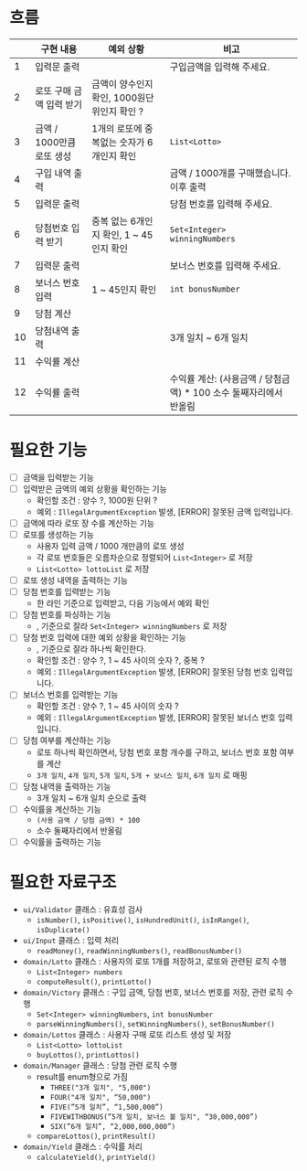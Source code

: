 # 흐름
|  | 구현 내용 | 예외 상황 | 비고                                        |
| --- | --- | --- |-------------------------------------------|
| 1 | 입력문 출력 |  | 구입금액을 입력해 주세요.                            |
| 2 | 로또 구매 금액 입력 받기 | 금액이 양수인지 확인, 1000원단위인지 확인 ? |                                           |
| 3 | 금액 / 1000만큼 로또 생성 | 1개의 로또에 중복없는 숫자가 6개인지 확인 | `List<Lotto>`                             |
| 4 | 구입 내역 출력 |  | 금액 / 1000개를 구매했습니다. 이후 출력                 |
| 5 | 입력문 출력 |  | 당첨 번호를 입력해 주세요.                           |
| 6 | 당첨번호 입력 받기 | 중복 없는 6개인지 확인, 1 ~ 45인지 확인 | `Set<Integer> winningNumbers`             |
| 7 | 입력문 출력 |  | 보너스 번호를 입력해 주세요.                          |
| 8 | 보너스 번호 입력 | 1 ~ 45인지 확인 | `int bonusNumber`                         |
| 9 | 당첨 계산 |  |                                           |
| 10 | 당첨내역 출력 |  | 3개 일치 ~ 6개 일치                             |
| 11 | 수익률 계산 |  |                                           |
| 12 | 수익률 출력 |  | 수익률 계산: (사용금액 / 당첨금액) * 100 소수 둘째자리에서 반올림 |


# 필요한 기능
- [ ]  금액을 입력받는 기능
- [ ]  입력받은 금액의 예외 상황을 확인하는 기능
    - 확인할 조건 : 양수 ?, 1000원 단위 ?
    - 예외 : `IllegalArgumentException` 발생, [ERROR] 잘못된 금액 입력입니다.
- [ ]  금액에 따라 로또 장 수를 계산하는 기능
- [ ]  로또를 생성하는 기능
    - 사용자 입력 금액 / 1000 개만큼의 로또 생성
    - 각 로또 번호들은 오름차순으로 정렬되어 `List<Integer>` 로 저장
    - `List<Lotto> lottoList` 로 저장
- [ ]  로또 생성 내역을 출력하는 기능
- [ ]  당첨 번호를 입력받는 기능
    - 한 라인 기준으로 입력받고, 다음 기능에서 예외 확인
- [ ]  당첨 번호를 파싱하는 기능
    - , 기준으로 잘라 `Set<Integer> winningNumbers` 로 저장
- [ ]  당첨 번호 입력에 대한 예외 상황을 확인하는 기능
    - , 기준으로 잘라 하나씩 확인한다.
    - 확인할 조건 : 양수 ?, 1 ~ 45 사이의 숫자 ?, 중복 ?
    - 예외 : `IllegalArgumentException` 발생, [ERROR] 잘못된 당첨 번호 입력입니다.
- [ ]  보너스 번호를 입력받는 기능
    - 확인할 조건 : 양수 ?, 1 ~ 45 사이의 숫자 ?
    - 예외 : `IllegalArgumentException` 발생, [ERROR] 잘못된 보너스 번호 입력입니다.
- [ ]  당첨 여부를 계산하는 기능
    - 로또 하나씩 확인하면서, 당첨 번호 포함 개수를 구하고, 보너스 번호 포함 여부를 계산
    - `3개 일치`, `4개 일치`, `5개 일치`, `5개 + 보너스 일치`, `6개 일치` 로 매핑
- [ ]  당첨 내역을 출력하는 기능
    - 3개 일치 ~ 6개 일치 순으로 출력
- [ ]  수익률을 계산하는 기능
    - `(사용 금액 / 당첨 금액) * 100`
    - 소수 둘째자리에서 반올림
- [ ]  수익률을 출력하는 기능

# 필요한 자료구조
- `ui/Validator` 클래스 : 유효성 검사
    - `isNumber()`, `isPositive()`, `isHundredUnit()`, `isInRange()`, `isDuplicate()`
- `ui/Input` 클래스 : 입력 처리
    - `readMoney()`, `readWinningNumbers()`, `readBonusNumber()`
- `domain/Lotto` 클래스 : 사용자의 로또 1개를 저장하고, 로또와 관련된 로직 수행
    - `List<Integer> numbers`
    - `computeResult()`, `printLotto()`
- `domain/Victory` 클래스 : 구입 금액, 당첨 번호, 보너스 번호를 저장, 관련 로직 수행
    - `Set<Integer> winningNumbers`, `int bonusNumber`
    - `parseWinningNumbers()`, `setWinningNumbers()`, `setBonusNumber()`
- `domain/Lottos` 클래스 : 사용자 구매 로또 리스트 생성 및 저장
    - `List<Lotto> lottoList`
    - `buyLottos()`, `printLottos()`
- `domain/Manager` 클래스 : 당첨 관련 로직 수행
    - result를 enum형으로 가짐
        - `THREE("3개 일치", "5,000")`
        - `FOUR("4개 일치", “50,000")`
        - `FIVE(”5개 일치”, “1,500,000”)`
        - `FIVEWITHBONUS(”5개 일치, 보너스 볼 일치", “30,000,000”)`
        - `SIX(”6개 일치”, “2,000,000,000”)`
    - `compareLottos()`, `printResult()`
- `domain/Yield` 클래스 : 수익률 처리
    - `calculateYield()`, `printYield()`